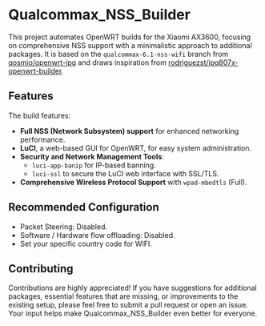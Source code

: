 # Qualcommax_NSS_Builder

This project automates OpenWRT builds for the Xiaomi AX3600, focusing on comprehensive NSS support with a minimalistic approach to additional packages. It is based on the `qualcommax-6.1-nss-wifi` branch from [qosmio/openwrt-ipq](https://github.com/qosmio/openwrt-ipq/tree/qualcommax-6.1-nss-wifi) and draws inspiration from [rodriguezst/ipq807x-openwrt-builder](https://github.com/rodriguezst/ipq807x-openwrt-builder).

## Features

The build features:
- **Full NSS (Network Subsystem) support** for enhanced networking performance.
- **LuCI**, a web-based GUI for OpenWRT, for easy system administration.
- **Security and Network Management Tools**:
  - `luci-app-banip` for IP-based banning.
  - `luci-ssl` to secure the LuCI web interface with SSL/TLS.
- **Comprehensive Wireless Protocol Support** with `wpad-mbedtls` (Full).

## Recommended Configuration
- Packet Steering: Disabled.
- Software / Hardware flow offloading: Disabled.
- Set your specific country code for WIFI.

## Contributing

Contributions are highly appreciated! If you have suggestions for additional packages, essential features that are missing, or improvements to the existing setup, please feel free to submit a pull request or open an issue. Your input helps make Qualcommax_NSS_Builder even better for everyone.
